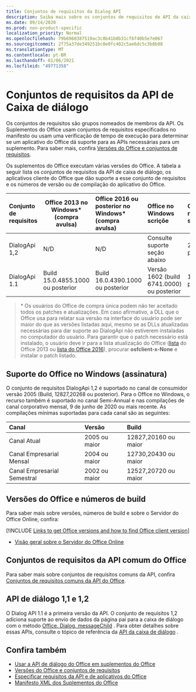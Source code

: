 ```yaml
---
title: Conjuntos de requisitos da Dialog API
description: Saiba mais sobre os conjuntos de requisitos de API da caixa de diálogo.
ms.date: 09/14/2020
ms.prod: non-product-specific
localization_priority: Normal
ms.openlocfilehash: 79b6960387519ac3c8b41b0b31cf6f40b5e7e067
ms.sourcegitcommit: 2f75a37de349251bc0e0fc402c5ae6dc5c3b8b08
ms.translationtype: MT
ms.contentlocale: pt-BR
ms.lasthandoff: 01/06/2021
ms.locfileid: "49771358"
---
```

# <a name="dialog-api-requirement-sets"></a>Conjuntos de requisitos da API de Caixa de diálogo

Os conjuntos de requisitos são grupos nomeados de membros da API. Os Suplementos do Office usam conjuntos de requisitos especificados no manifesto ou usam uma verificação de tempo de execução para determinar se um aplicativo do Office dá suporte para as APIs necessárias para um suplemento. Para saber mais, confira [Versões do Office e conjuntos de requisitos](../../develop/office-versions-and-requirement-sets.md).

Os suplementos do Office executam várias versões do Office. A tabela a seguir lista os conjuntos de requisitos da API de caixa de diálogo, os aplicativos cliente do Office que dão suporte a esse conjunto de requisitos e os números de versão ou de compilação do aplicativo do Office.

|  Conjunto de requisitos  | Office 2013 no Windows\*<br>(compra avulsa) | Office 2016 ou posterior no Windows\*<br>(compra avulsa)   | Office no Windows<br>scriçõe |  Office no iPad<br>scriçõe  |  Office no Mac<br>scriçõe  | Office na Web  |  Servidor do Office Online  |
|:-----|-----|:-----|:-----|:-----|:-----|:-----|:-----|
| DialogApi 1,2  | N/D | N/D | Consulte suporte<br>seção abaixo | 2,67 ou posterior | 16,37 ou posterior | Junho de 2020 | N/D |
| DialogApi 1.1  | Build 15.0.4855.1000 ou posterior | Build 16.0.4390.1000 ou posterior | Versão 1602 (build 6741.0000) ou posterior | 1.22 ou posterior | 15.20 ou posterior | Janeiro de 2017 | Versão 1608 (build 7601.6800) ou posterior|

>\* Os usuários do Office de compra única podem não ter aceitado todos os patches e atualizações. Em caso afirmativo, a DLL que o Office usa para relatar sua versão na interface do usuário pode ser maior do que as versões listadas aqui, mesmo se as DLLs atualizadas necessárias para dar suporte ao DialogApi não estiverem instaladas no computador do usuário. Para garantir que o patch necessário está instalado, o usuário deve ir para a lista atualização do Office ([lista](/officeupdates/msp-files-office-2013) do Office 2013 ou [lista do Office 2016](/officeupdates/msp-files-office-2016)), procurar **osfclient-x-None** e instalar o patch listado.

## <a name="office-on-windows-subscription-support"></a>Suporte do Office no Windows (assinatura)

O conjunto de requisitos DialogApi 1,2 é suportado no canal de consumidor versão 2005 (Build, 12827,20268 ou posterior). Para o Office no Windows, o recurso também é suportado no canal Semi-Annual e nas compilações de canal corporativo mensal, 9 de junho de 2020 ou mais recente. As compilações mínimas suportadas para cada canal são as seguintes:  

|Canal | Versão | Build|
|:-----|:-----|:-----|
|Canal Atual | 2005 ou maior | 12827,20160 ou maior|
|Canal Empresarial Mensal | 2004 ou maior | 12730,20430 ou maior|
|Canal Empresarial Semestral | 2002 ou maior | 12527,20720 ou maior|

## <a name="office-versions-and-build-numbers"></a>Versões do Office e números de build

Para saber mais sobre versões, números de build e sobre o Servidor do Office Online, confira:

[!INCLUDE [Links to get Office versions and how to find Office client version](../../includes/links-get-office-versions-builds.md)]
- [Visão geral sobre o Servidor do Office Online](/officeonlineserver/office-online-server-overview)

## <a name="office-common-api-requirement-sets"></a>Conjuntos de requisitos da API comum do Office

Para saber mais sobre conjuntos de requisitos comuns da API, confira [Conjuntos de requisitos comuns da API do Office](office-add-in-requirement-sets.md).

## <a name="dialog-api-11-and-12"></a>API de diálogo 1,1 e 1,2

O Dialog API 1.1 é a primeira versão da API. O conjunto de requisitos 1,2 adiciona suporte ao envio de dados da página pai para a caixa de diálogo com o método [Office. Dialog. messageChild](/javascript/api/office/office.dialog#messageChild_message_) . Para obter detalhes sobre essas APIs, consulte o tópico de referência da [API da caixa de diálogo](/javascript/api/office/office.ui) .

## <a name="see-also"></a>Confira também

- [Usar a API de diálogo do Office em suplementos do Office](../../develop/dialog-api-in-office-add-ins.md)
- [Versões do Office e conjuntos de requisitos](../../develop/office-versions-and-requirement-sets.md)
- [Especificar requisitos da API e de aplicativos do Office](../../develop/specify-office-hosts-and-api-requirements.md)
- [Manifesto XML dos Suplementos do Office](../../develop/add-in-manifests.md)

